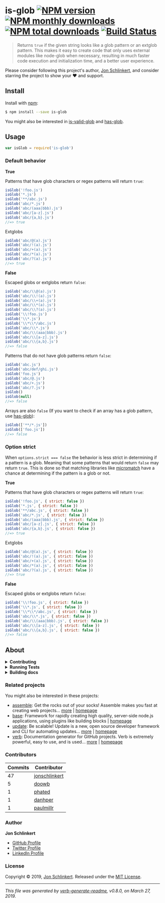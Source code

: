 # is-glob [![NPM version](https://img.shields.io/npm/v/is-glob.svg?style=flat)](https://www.npmjs.com/package/is-glob) [![NPM monthly downloads](https://img.shields.io/npm/dm/is-glob.svg?style=flat)](https://npmjs.org/package/is-glob) [![NPM total downloads](https://img.shields.io/npm/dt/is-glob.svg?style=flat)](https://npmjs.org/package/is-glob) [![Build Status](https://img.shields.io/github/workflow/status/micromatch/is-glob/dev)](https://github.com/micromatch/is-glob/actions)

> Returns `true` if the given string looks like a glob pattern or an extglob pattern. This makes it easy to create code that only uses external modules like node-glob when necessary, resulting in much faster code execution and initialization time, and a better user experience.

Please consider following this project's author, [Jon Schlinkert](https://github.com/jonschlinkert), and consider starring the project to show your :heart: and support.

## Install

Install with [npm](https://www.npmjs.com/):

```sh
$ npm install --save is-glob
```

You might also be interested in [is-valid-glob](https://github.com/jonschlinkert/is-valid-glob) and [has-glob](https://github.com/jonschlinkert/has-glob).

## Usage

```js
var isGlob = require('is-glob')
```

### Default behavior

**True**

Patterns that have glob characters or regex patterns will return `true`:

```js
isGlob('!foo.js')
isGlob('*.js')
isGlob('**/abc.js')
isGlob('abc/*.js')
isGlob('abc/(aaa|bbb).js')
isGlob('abc/[a-z].js')
isGlob('abc/{a,b}.js')
//=> true
```

Extglobs

```js
isGlob('abc/@(a).js')
isGlob('abc/!(a).js')
isGlob('abc/+(a).js')
isGlob('abc/*(a).js')
isGlob('abc/?(a).js')
//=> true
```

**False**

Escaped globs or extglobs return `false`:

```js
isGlob('abc/\\@(a).js')
isGlob('abc/\\!(a).js')
isGlob('abc/\\+(a).js')
isGlob('abc/\\*(a).js')
isGlob('abc/\\?(a).js')
isGlob('\\!foo.js')
isGlob('\\*.js')
isGlob('\\*\\*/abc.js')
isGlob('abc/\\*.js')
isGlob('abc/\\(aaa|bbb).js')
isGlob('abc/\\[a-z].js')
isGlob('abc/\\{a,b}.js')
//=> false
```

Patterns that do not have glob patterns return `false`:

```js
isGlob('abc.js')
isGlob('abc/def/ghi.js')
isGlob('foo.js')
isGlob('abc/@.js')
isGlob('abc/+.js')
isGlob('abc/?.js')
isGlob()
isGlob(null)
//=> false
```

Arrays are also `false` (If you want to check if an array has a glob pattern, use [has-glob](https://github.com/jonschlinkert/has-glob)):

```js
isGlob(['**/*.js'])
isGlob(['foo.js'])
//=> false
```

### Option strict

When `options.strict === false` the behavior is less strict in determining if a pattern is a glob. Meaning that
some patterns that would return `false` may return `true`. This is done so that matching libraries like [micromatch](https://github.com/micromatch/micromatch) have a chance at determining if the pattern is a glob or not.

**True**

Patterns that have glob characters or regex patterns will return `true`:

```js
isGlob('!foo.js', { strict: false })
isGlob('*.js', { strict: false })
isGlob('**/abc.js', { strict: false })
isGlob('abc/*.js', { strict: false })
isGlob('abc/(aaa|bbb).js', { strict: false })
isGlob('abc/[a-z].js', { strict: false })
isGlob('abc/{a,b}.js', { strict: false })
//=> true
```

Extglobs

```js
isGlob('abc/@(a).js', { strict: false })
isGlob('abc/!(a).js', { strict: false })
isGlob('abc/+(a).js', { strict: false })
isGlob('abc/*(a).js', { strict: false })
isGlob('abc/?(a).js', { strict: false })
//=> true
```

**False**

Escaped globs or extglobs return `false`:

```js
isGlob('\\!foo.js', { strict: false })
isGlob('\\*.js', { strict: false })
isGlob('\\*\\*/abc.js', { strict: false })
isGlob('abc/\\*.js', { strict: false })
isGlob('abc/\\(aaa|bbb).js', { strict: false })
isGlob('abc/\\[a-z].js', { strict: false })
isGlob('abc/\\{a,b}.js', { strict: false })
//=> false
```

## About

<details>
<summary><strong>Contributing</strong></summary>

Pull requests and stars are always welcome. For bugs and feature requests, [please create an issue](../../issues/new).

</details>

<details>
<summary><strong>Running Tests</strong></summary>

Running and reviewing unit tests is a great way to get familiarized with a library and its API. You can install dependencies and run tests with the following command:

```sh
$ npm install && npm test
```

</details>

<details>
<summary><strong>Building docs</strong></summary>

_(This project's readme.md is generated by [verb](https://github.com/verbose/verb-generate-readme), please don't edit the readme directly. Any changes to the readme must be made in the [.verb.md](.verb.md) readme template.)_

To generate the readme, run the following command:

```sh
$ npm install -g verbose/verb#dev verb-generate-readme && verb
```

</details>

### Related projects

You might also be interested in these projects:

- [assemble](https://www.npmjs.com/package/assemble): Get the rocks out of your socks! Assemble makes you fast at creating web projects… [more](https://github.com/assemble/assemble) | [homepage](https://github.com/assemble/assemble 'Get the rocks out of your socks! Assemble makes you fast at creating web projects. Assemble is used by thousands of projects for rapid prototyping, creating themes, scaffolds, boilerplates, e-books, UI components, API documentation, blogs, building websit')
- [base](https://www.npmjs.com/package/base): Framework for rapidly creating high quality, server-side node.js applications, using plugins like building blocks | [homepage](https://github.com/node-base/base 'Framework for rapidly creating high quality, server-side node.js applications, using plugins like building blocks')
- [update](https://www.npmjs.com/package/update): Be scalable! Update is a new, open source developer framework and CLI for automating updates… [more](https://github.com/update/update) | [homepage](https://github.com/update/update 'Be scalable! Update is a new, open source developer framework and CLI for automating updates of any kind in code projects.')
- [verb](https://www.npmjs.com/package/verb): Documentation generator for GitHub projects. Verb is extremely powerful, easy to use, and is used… [more](https://github.com/verbose/verb) | [homepage](https://github.com/verbose/verb 'Documentation generator for GitHub projects. Verb is extremely powerful, easy to use, and is used on hundreds of projects of all sizes to generate everything from API docs to readmes.')

### Contributors

| **Commits** | **Contributor**                                   |
| ----------- | ------------------------------------------------- |
| 47          | [jonschlinkert](https://github.com/jonschlinkert) |
| 5           | [doowb](https://github.com/doowb)                 |
| 1           | [phated](https://github.com/phated)               |
| 1           | [danhper](https://github.com/danhper)             |
| 1           | [paulmillr](https://github.com/paulmillr)         |

### Author

**Jon Schlinkert**

- [GitHub Profile](https://github.com/jonschlinkert)
- [Twitter Profile](https://twitter.com/jonschlinkert)
- [LinkedIn Profile](https://linkedin.com/in/jonschlinkert)

### License

Copyright © 2019, [Jon Schlinkert](https://github.com/jonschlinkert).
Released under the [MIT License](LICENSE).

---

_This file was generated by [verb-generate-readme](https://github.com/verbose/verb-generate-readme), v0.8.0, on March 27, 2019._
